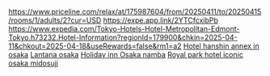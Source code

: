 https://www.priceline.com/relax/at/175987604/from/20250411/to/20250415/rooms/1/adults/2?cur=USD
https://expe.app.link/2YTCfcxibPb
	https://www.expedia.com/Tokyo-Hotels-Hotel-Metropolitan-Edmont-Tokyo.h73232.Hotel-Information?regionId=179900&chkin=2025-04-11&chkout=2025-04-18&useRewards=false&rm1=a2
[Hotel hanshin annex in osaka](https://www.booking.com/hotel/jp/hanshin-annex-osaka.html?aid=2419970&label=metagha-link-LUUS-hotel-4120174_dev-desktop_los-3_bw-125_dow-Tuesday_defdate-0_room-0_gstadt-2_rateid-ig_aud-0_gacid-21415126513_mcid-50_bc-Z2FP1Q_ppa-1_clrid-0_ad-1_gstkid-0_checkin-20250415_ppt-GB_lp-2840_r-7286733144224551580&sid=00cdf535ca03dc6948537f916666cb9b&all_sr_blocks=412017401_195397481_2_2_0&checkin=2025-04-15&checkout=2025-04-18&dest_id=-240905&dest_type=city&dist=0&group_adults=2&group_children=0&hapos=1&highlighted_blocks=412017401_195397481_2_2_0&hpos=1&matching_block_id=412017401_195397481_2_2_0&no_rooms=1&req_adults=2&req_children=0&room1=A%2CA&sb_price_type=total&sr_order=popularity&sr_pri_blocks=412017401_195397481_2_2_0__4365072&srepoch=1733914272&srpvid=5f364c44e65c0354&type=total&ucfs=1&)
[Lantana osaka](https://www.priceline.com/relax/at/Lantana%20Osaka/62195106/from/20250415/to/20250418/rooms/1/adults/2?cur=&locationType=&locationName=&lat=&lon=&cityId=3000040036)
[Holiday inn Osaka namba](https://www.expedia.com/Osaka-Hotels-Holiday-Inn-Osaka-Namba.h2850247.Hotel-Information?chkin=2025-04-15&chkout=2025-04-18&x_pwa=1&rfrr=HSR&pwa_ts=1733915298422&referrerUrl=aHR0cHM6Ly93d3cuZXhwZWRpYS5jb20vSG90ZWwtU2VhcmNo&useRewards=false&rm1=a2&regionId=2697&destination=Osaka%2C+Osaka+Prefecture%2C+Japan&destType=MARKET&neighborhoodId=6150667&selected=2850247&latLong=39.1034%2C-94.6&uis_l=L&sort=RECOMMENDED&top_dp=136&top_cur=USD&gclid=CjwKCAiAjeW6BhBAEiwAdKltMmH1lERQffoq7Fxz9hE2tA42qXyM0cpH6Wz9MOeqxBA8joNzQ4iDbhoCNPAQAvD_BwE&mctc=10&userIntent=&selectedRoomType=201781430&selectedRatePlan=398863431&searchId=5faeb85b-c879-4f07-91af-8069c2267b09&pdpImageUrls=https%3A%2F%2Fimages.trvl-media.com%2Flodging%2F3000000%2F2860000%2F2850300%2F2850247%2Fc4a3e96c.jpg%3Fimpolicy%3Dresizecrop%26rw%3D598%26ra%3Dfit%2Chttps%3A%2F%2Fimages.trvl-media.com%2Flodging%2F3000000%2F2860000%2F2850300%2F2850247%2Fd2fd91b8.jpg%3Fimpolicy%3Dresizecrop%26rw%3D297%26ra%3Dfit%2Chttps%3A%2F%2Fimages.trvl-media.com%2Flodging%2F3000000%2F2860000%2F2850300%2F2850247%2Fa810098c.jpg%3Fimpolicy%3Dresizecrop%26rw%3D297%26ra%3Dfit%2Chttps%3A%2F%2Fimages.trvl-media.com%2Flodging%2F3000000%2F2860000%2F2850300%2F2850247%2Fc19e09d6.jpg%3Fimpolicy%3Dresizecrop%26rw%3D297%26ra%3Dfit&propertyName=Holiday+Inn+Osaka+Namba)
[Royal park hotel iconic osaka midosuji](https://www.expedia.com/Osaka-Hotels-The-Royal-Park-Hotel-Iconic-Osaka-Midosuji.h39192278.Hotel-Information?chkin=2025-04-15&chkout=2025-04-18&x_pwa=1&rfrr=HSR&pwa_ts=1733915422318&referrerUrl=aHR0cHM6Ly93d3cuZXhwZWRpYS5jb20vSG90ZWwtU2VhcmNo&useRewards=false&rm1=a2&regionId=2697&destination=Osaka%2C+Osaka+Prefecture%2C+Japan&destType=MARKET&neighborhoodId=6347465&selected=39192278&latLong=39.1034%2C-94.6&sort=RECOMMENDED&top_dp=151&top_cur=USD&gclid=CjwKCAiAjeW6BhBAEiwAdKltMik3oz7SyK5tPyz7urGRTLMU1HGWVxacBRWyymzeqd7biRXKxpAkzBoCmx0QAvD_BwE&mctc=10&userIntent=&selectedRoomType=213636229&selectedRatePlan=244261729&searchId=9746374e-02c8-4946-b09c-188ec97c4a4d&pdpImageUrls=https%3A%2F%2Fimages.trvl-media.com%2Flodging%2F40000000%2F39200000%2F39192300%2F39192278%2Fa9545487.jpg%3Fimpolicy%3Dresizecrop%26rw%3D598%26ra%3Dfit%2Chttps%3A%2F%2Fimages.trvl-media.com%2Flodging%2F40000000%2F39200000%2F39192300%2F39192278%2F18614f2e.jpg%3Fimpolicy%3Dresizecrop%26rw%3D297%26ra%3Dfit%2Chttps%3A%2F%2Fimages.trvl-media.com%2Flodging%2F40000000%2F39200000%2F39192300%2F39192278%2F4e2a1824.jpg%3Fimpolicy%3Dresizecrop%26rw%3D297%26ra%3Dfit%2Chttps%3A%2F%2Fimages.trvl-media.com%2Flodging%2F40000000%2F39200000%2F39192300%2F39192278%2Fcfdbc39f.jpg%3Fimpolicy%3Dresizecrop%26rw%3D297%26ra%3Dfit&propertyName=The+Royal+Park+Hotel+Iconic+Osaka+Midosuji)
